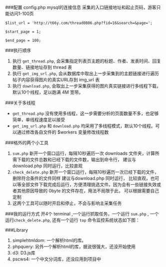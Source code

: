 ###配置 config.php 
mysql的连接信息
采集的入口链接地址和起止页码，游客只能访问1-100页

`$list_url = 'http://t66y.com/thread0806.php?fid=16&search=&page=';`

`$start_page = 1;`

`$end_page = 100;`

###执行顺序
1. 执行 `get_thread.php`, 会采集指定列表页主题的标题、作者、发表时间、回复数量、链接地址存到 thread 表
2. 执行 `get_img_url.php`, 会从数据库中取出上一步采集到的主题链接进行遍历帖子内容获得图片的真实URL存到 img_url 表
3. 执行 `download.php`, 会取出上一步采集获得的图片真实链接进行多线程下载，默认10个线程，足以跑满 4M 宽带。

###关于多线程
* `get_thread.php` 没有使用多线程，这一步需要分析的页面数量不多，也足够简单，单线程速度足以接受
* `get_img_url.php` 和 `download.php` 均采用了多线程模式，默认10个线程。可以通过修改各自文件的 $workers 变量修改线程数

###格外的两个小工具
1. `sum.php` 新开一个窗口运行，每隔10秒遍历一次 downloads 文件夹，计算所需下载的文件总数和已经下载的文件数，输出到命令行，
    建议与download.php 同时运行，比较直观
2. `check_delete.php` 新开一个窗口运行，每隔10秒遍历一次已经下载的文件，删除符合条件的文件同样 建议与download.php 同时运行，
    比较直观，也可以等全部文件下载完成后运行，方便清理挑选文件。因为会有一些链接失效或者其他原因导致的 0byte 的文件存在，用法不局限于此，
    可以根据需要自己定制
3. 这两个工具可以随时开启和停止，不会与影响主采集任务

###我的运行方式
开4个 terminal ,一个运行抓取任务，一个运行 `sum.php` , 一个运行`check_delete.php`, 还有一个运行 `top` 命令监控系统状态如下图：
    

###Library
1. simplehtmldom: 一个解析html的库。
2. phpquery: 另外一个解析html的库，据说很强大，还没开始使用
3. d3: D3.js库
4. pscws4: 一个中文分词库，还没应用到项目中